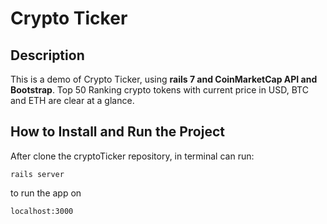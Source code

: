 # Crypto Ticker
## Description

This is a demo of Crypto Ticker, using **rails 7 and CoinMarketCap API and Bootstrap**. 
Top 50 Ranking crypto tokens with current price in USD, BTC and ETH are clear at a glance.

## How to Install and Run the Project

After clone the cryptoTicker repository, in terminal can run: 
```
rails server
```
to run the app on 
```
localhost:3000
```
